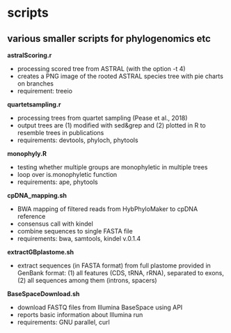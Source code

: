 # scripts
various smaller scripts for phylogenomics etc
---
__astralScoring.r__
  * processing scored tree from ASTRAL (with the option -t 4)
  * creates a PNG image of the rooted ASTRAL species tree with pie charts on branches
  * requirement: treeio

__quartetsampling.r__
  * processing trees from quartet sampling (Pease et al., 2018)
  * output trees are (1) modified with sed&grep and (2) plotted in R to resemble trees in publications
  * requirements: devtools, phyloch, phytools

__monophyly.R__
  * testing whether multiple groups are monophyletic in multiple trees
  * loop over is.monophyletic function
  * requirements: ape, phytools

__cpDNA_mapping.sh__
  * BWA mapping of filtered reads from HybPhyloMaker to cpDNA reference
  * consensus call with kindel
  * combine sequences to single FASTA file
  * requirements: bwa, samtools, kindel v.0.1.4

__extractGBplastome.sh__
  * extract sequences (in FASTA format) from full plastome provided in GenBank format: (1) all features (CDS, tRNA, rRNA), separated to exons, (2) all sequences among them (introns, spacers)
  
__BaseSpaceDownload.sh__
  * download FASTQ files from Illumina BaseSpace using API
  * reports basic information about Illumina run
  * requirements: GNU parallel, curl
